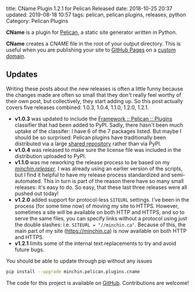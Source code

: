 title: CName Plugin 1.2.1 for Pelican Released
date: 2018-10-25 20:37
updated: 2019-08-18 10:57
tags: pelican, pelican plugins, releases, python
Category: Pelican Plugins

**CName** is a plugin for [Pelican](http://docs.getpelican.com/),
a static site generator written in Python.

**CName** creates a *CNAME* file in the root of your output directory. This
is useful when you are publishing your site to
[GitHub Pages](https://pages.github.com/) on a
[custom domain](https://help.github.com/articles/using-a-custom-domain-with-github-pages/).

## Updates

<!-- PELICAN_BEGIN_SUMMARY -->

Writing these posts about the new releases is often a little funny because the
changes made are often so small that they don't really feel worthy of their own
post, but collectively, they start adding up. So this post actually covers five
releases combined: 1.0.3, 1.0.4, 1.1.0, 1.2.0, 1.2.1.

<!-- read more -->

- **v1.0.3** was updated to include the [Framework :: Pelican ::
  Plugins](https://pypi.org/search/?c=Framework+%3A%3A+Pelican+%3A%3A+Plugins)
  classifier that had been added to PyPI. Sadly, there hasn't been much uptake
  of the classifer: I have 6 of the 7 packages listed. But maybe I should be so
  surprised: Pelican plugins have traditionally been distributed via a large
  [shared repository](https://github.com/getpelican/pelican-plugins) rather
  than via PyPI.
- **v1.0.4** was released to make sure the license file was included in the
  distribution uploaded to PyPI.
- **v1.1.0** was me reworking the release process to be based on my
  *[minchin.releaser](https://github.com/MinchinWeb/minchin.releaser)*. I was
  already using an earlier version of the scripts, but I find it helpful to
  have my release process standardized and semi-automated. This in turn is part
  of the reason there have so many small releases: it's easy to do. So easy,
  that these last three releases were all pushed out today!
- **v1.2.0** added support for protocol-less `SITEURL` settings. I've been in
  the process (for some time now) of moving my site to HTTPS. However,
  sometimes a site will be available on both HTTP and HTTPS, and so to serve
  the same files, you can specify links without a protocol using just the
  double slashes: i.e. `SITEURL = "//minchin.ca"`. Because of this, the main
  part of my site (<https://minchin.ca>) is now available on both HTTP and
  HTTPS.
- **v1.2.1** limits some of the internal text replacements to try and avoid
  future bugs.

You should be able to update through pip without any issues

~~~~sh
pip install --upgrade minchin.pelican.plugins.cname
~~~~

The code for this project is available on
[GitHub](https://github.com/MinchinWeb/minchin.pelican.plugins.cname).
Contributions are welcome!
